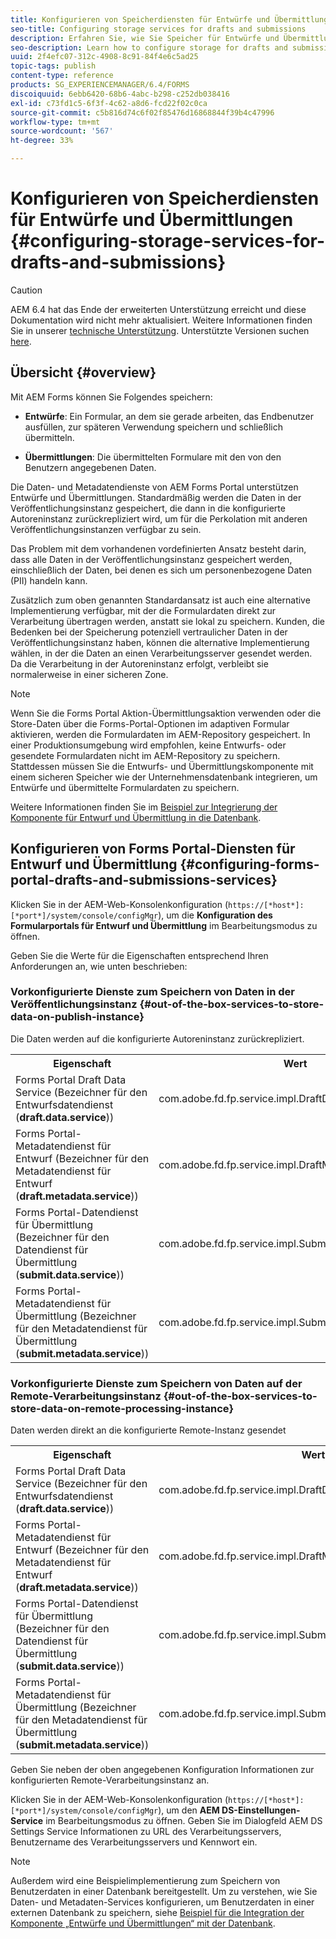 ```yaml
---
title: Konfigurieren von Speicherdiensten für Entwürfe und Übermittlungen
seo-title: Configuring storage services for drafts and submissions
description: Erfahren Sie, wie Sie Speicher für Entwürfe und Übermittlungen konfigurieren
seo-description: Learn how to configure storage for drafts and submissions
uuid: 2f4efc07-312c-4908-8c91-84f4e6c5ad25
topic-tags: publish
content-type: reference
products: SG_EXPERIENCEMANAGER/6.4/FORMS
discoiquuid: 6ebb6420-68b6-4abc-b298-c252db038416
exl-id: c73fd1c5-6f3f-4c62-a8d6-fcd22f02c0ca
source-git-commit: c5b816d74c6f02f85476d16868844f39b4c47996
workflow-type: tm+mt
source-wordcount: '567'
ht-degree: 33%

---
```


# Konfigurieren von Speicherdiensten für Entwürfe und Übermittlungen {#configuring-storage-services-for-drafts-and-submissions}

>[!CAUTION]
>
>AEM 6.4 hat das Ende der erweiterten Unterstützung erreicht und diese Dokumentation wird nicht mehr aktualisiert. Weitere Informationen finden Sie in unserer [technische Unterstützung](https://helpx.adobe.com/de/support/programs/eol-matrix.html). Unterstützte Versionen suchen [here](https://experienceleague.adobe.com/docs/?lang=de).

## Übersicht {#overview}

Mit AEM Forms können Sie Folgendes speichern:

* **Entwürfe**: Ein Formular, an dem sie gerade arbeiten, das Endbenutzer ausfüllen, zur späteren Verwendung speichern und schließlich übermitteln.

* **Übermittlungen**: Die übermittelten Formulare mit den von den Benutzern angegebenen Daten.

Die Daten- und Metadatendienste von AEM Forms Portal unterstützen Entwürfe und Übermittlungen. Standardmäßig werden die Daten in der Veröffentlichungsinstanz gespeichert, die dann in die konfigurierte Autoreninstanz zurückrepliziert wird, um für die Perkolation mit anderen Veröffentlichungsinstanzen verfügbar zu sein.

Das Problem mit dem vorhandenen vordefinierten Ansatz besteht darin, dass alle Daten in der Veröffentlichungsinstanz gespeichert werden, einschließlich der Daten, bei denen es sich um personenbezogene Daten (PII) handeln kann.

Zusätzlich zum oben genannten Standardansatz ist auch eine alternative Implementierung verfügbar, mit der die Formulardaten direkt zur Verarbeitung übertragen werden, anstatt sie lokal zu speichern. Kunden, die Bedenken bei der Speicherung potenziell vertraulicher Daten in der Veröffentlichungsinstanz haben, können die alternative Implementierung wählen, in der die Daten an einen Verarbeitungsserver gesendet werden. Da die Verarbeitung in der Autoreninstanz erfolgt, verbleibt sie normalerweise in einer sicheren Zone.

>[!NOTE]
>
>Wenn Sie die Forms Portal Aktion-Übermittlungsaktion verwenden oder die Store-Daten über die Forms-Portal-Optionen im adaptiven Formular aktivieren, werden die Formulardaten im AEM-Repository gespeichert. In einer Produktionsumgebung wird empfohlen, keine Entwurfs- oder gesendete Formulardaten nicht im AEM-Repository zu speichern. Stattdessen müssen Sie die Entwurfs- und Übermittlungskomponente mit einem sicheren Speicher wie der Unternehmensdatenbank integrieren, um Entwürfe und übermittelte Formulardaten zu speichern.
>
>Weitere Informationen finden Sie im [Beispiel zur Integrierung der Komponente für Entwurf und Übermittlung in die Datenbank](/help/forms/using/integrate-draft-submission-database.md).

## Konfigurieren von Forms Portal-Diensten für Entwurf und Übermittlung {#configuring-forms-portal-drafts-and-submissions-services}

Klicken Sie in der AEM-Web-Konsolenkonfiguration (`https://[*host*]:[*port*]/system/console/configMgr`), um die **Konfiguration des Formularportals für Entwurf und Übermittlung** im Bearbeitungsmodus zu öffnen.

Geben Sie die Werte für die Eigenschaften entsprechend Ihren Anforderungen an, wie unten beschrieben:

### Vorkonfigurierte Dienste zum Speichern von Daten in der Veröffentlichungsinstanz {#out-of-the-box-services-to-store-data-on-publish-instance}

Die Daten werden auf die konfigurierte Autoreninstanz zurückrepliziert.

<table> 
 <tbody>
  <tr>
   <th>Eigenschaft</th> 
   <th>Wert</th> 
  </tr>
  <tr>
   <td>Forms Portal Draft Data Service (Bezeichner für den Entwurfsdatendienst (<strong>draft.data.service</strong>))</td> 
   <td>com.adobe.fd.fp.service.impl.DraftDataServiceImpl<br /> </td> 
  </tr>
  <tr>
   <td>Forms Portal-Metadatendienst für Entwurf (Bezeichner für den Metadatendienst für Entwurf (<strong>draft.metadata.service</strong>))</td> 
   <td>com.adobe.fd.fp.service.impl.DraftMetadataServiceImpl<br /> </td> 
  </tr>
  <tr>
   <td>Forms Portal-Datendienst für Übermittlung (Bezeichner für den Datendienst für Übermittlung (<strong>submit.data.service</strong>))</td> 
   <td>com.adobe.fd.fp.service.impl.SubmitDataServiceImpl<br /> </td> 
  </tr>
  <tr>
   <td>Forms Portal-Metadatendienst für Übermittlung (Bezeichner für den Metadatendienst für Übermittlung (<strong>submit.metadata.service</strong>))</td> 
   <td>com.adobe.fd.fp.service.impl.SubmitMetadataServiceImpl<br /> </td> 
  </tr>
 </tbody>
</table>

### Vorkonfigurierte Dienste zum Speichern von Daten auf der Remote-Verarbeitungsinstanz {#out-of-the-box-services-to-store-data-on-remote-processing-instance}

Daten werden direkt an die konfigurierte Remote-Instanz gesendet

<table> 
 <tbody>
  <tr>
   <th>Eigenschaft</th> 
   <th>Wert</th> 
  </tr>
  <tr>
   <td>Forms Portal Draft Data Service (Bezeichner für den Entwurfsdatendienst (<strong>draft.data.service</strong>))</td> 
   <td>com.adobe.fd.fp.service.impl.DraftDataServiceRemoteImpl<br /> </td> 
  </tr>
  <tr>
   <td>Forms Portal-Metadatendienst für Entwurf (Bezeichner für den Metadatendienst für Entwurf (<strong>draft.metadata.service</strong>))</td> 
   <td>com.adobe.fd.fp.service.impl.DraftMetadataServiceRemoteImpl<br /> </td> 
  </tr>
  <tr>
   <td>Forms Portal-Datendienst für Übermittlung (Bezeichner für den Datendienst für Übermittlung (<strong>submit.data.service</strong>))</td> 
   <td>com.adobe.fd.fp.service.impl.SubmitDataServiceRemoteImpl<br /> </td> 
  </tr>
  <tr>
   <td>Forms Portal-Metadatendienst für Übermittlung (Bezeichner für den Metadatendienst für Übermittlung (<strong>submit.metadata.service</strong>))</td> 
   <td>com.adobe.fd.fp.service.impl.SubmitMetadataServiceRemoteImpl<br /> </td> 
  </tr>
 </tbody>
</table>

Geben Sie neben der oben angegebenen Konfiguration Informationen zur konfigurierten Remote-Verarbeitungsinstanz an.

Klicken Sie in der AEM-Web-Konsolenkonfiguration (`https://[*host*]:[*port*]/system/console/configMgr`), um den **AEM DS-Einstellungen-Service** im Bearbeitungsmodus zu öffnen. Geben Sie im Dialogfeld AEM DS Settings Service Informationen zu URL des Verarbeitungsservers, Benutzername des Verarbeitungsservers und Kennwort ein.

>[!NOTE]
>
>Außerdem wird eine Beispielimplementierung zum Speichern von Benutzerdaten in einer Datenbank bereitgestellt. Um zu verstehen, wie Sie Daten- und Metadaten-Services konfigurieren, um Benutzerdaten in einer externen Datenbank zu speichern, siehe [Beispiel für die Integration der Komponente „Entwürfe und Übermittlungen“ mit der Datenbank](/help/forms/using/integrate-draft-submission-database.md).
